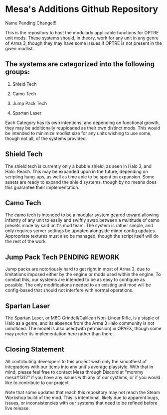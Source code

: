 <h1> Mesa's Additions Github Repository </h1>

Name Pending Change!!!


This is the repository to host the modularly applicable functions for OPTRE unit mods. These systems should, in theory, work for any unit in any genre of Arma 3, though they may have some issues if OPTRE is not present in the given modlist.

<h2> The systems are categorized into the following groups: </h2>

1. Shield Tech

2. Camo Tech

3. Jump Pack Tech

4. Spartan Laser

Each Category has its own intentions, and depending on functional growth, they may be additionally reuploaded as their own distinct mods. This would be intended to minimize modlist size for any units wishing to use some, though not all, of the systems provided.

<h2> Shield Tech </h2>

The shield tech is currently only a bubble shield, as seen in Halo 3, and Halo: Reach. This may be expanded upon in the future, depending on scripting hang-ups, as well as time able to be spent on expansion. Some assets are ready to expand the shield systems, though by no means does this guarantee their implementation.

<h2> Camo Tech </h2>

The camo tech is intended to be a modular system geared toward allowing infantry of any unit to easily and swiftly swap between a multitude of camo presets made by said unit's mod team. The system is rather simple, and only requires server settings be updated alongside minor config updates. Appropriate textures must also be managed, though the script itself will do the rest of the work.

<h2> Jump Pack Tech PENDING REWORK </h2>

Jump packs are notoriously hard to get right in most of Arma 3, due to limitations imposed either by the engine or mods used within the engine. To combat this, our systems are intended to be as easy to configure as possible. The only modifications needed to an existing unit mod will be config-based that should not interfere with normal operations.

<h2> Spartan Laser </h2>

The Spartan Laser, or M6G Grindell/Galilean Non-Linear Rifle, is a staple of Halo as a genre, and its absence from the Arma 3 Halo community is not unnoticed. The model is also used(with permission) in OPAEX, though some may prefer its implementation here rather than there.

<h2> Closing Statement </h2>

All contributing developers to this project wish only the smoothest of integrations with our items into any unit's average playstyle. With that in mind, please feel free to contact Mesa through Discord at "mommy mesa#1312" if you have any issues with any of our systems, or if you would like to contribute to our project.

Note that some updates that reach this repository may not reach the Steam Workshop build of the mod. This is intentional, likely due to apparent bugs, issues, or inconsistencies with our systems that need to be refined before live release.
